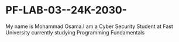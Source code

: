 # PF-LAB-03--24K-2030-
My name is Mohammad Osama.I am a Cyber Security Student
at Fast University currently studying Programming Fundamentals


